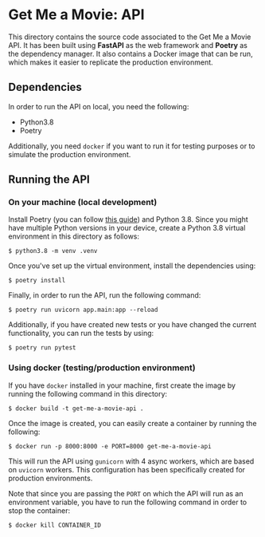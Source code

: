 # Get Me a Movie: API

This directory contains the source code associated to the Get Me a Movie API.
It has been built using **FastAPI** as the web framework and **Poetry** as the
dependency manager. It also contains a Docker image that can be run, which
makes it easier to replicate the production environment.

## Dependencies

In order to run the API on local, you need the following:

- Python3.8
- Poetry

Additionally, you need `docker` if you want to run it for testing purposes or to
simulate the production environment.

## Running the API

### On your machine (local development)

Install Poetry (you can follow [this guide](https://python-poetry.org/docs/#installation))
and Python 3.8. Since you might have multiple Python versions in your device,
create a Python 3.8 virtual environment in this directory as follows:

```
$ python3.8 -m venv .venv
```

Once you've set up the virtual environment, install the dependencies using:

```
$ poetry install
```

Finally, in order to run the API, run the following command:

```
$ poetry run uvicorn app.main:app --reload
```

Additionally, if you have created new tests or you have changed the current
functionality, you can run the tests by using:

```
$ poetry run pytest
```

### Using docker (testing/production environment)

If you have `docker` installed in your machine, first create the image by running
the following command in this directory:

```
$ docker build -t get-me-a-movie-api .
```

Once the image is created, you can easily create a container by running the
following:

```
$ docker run -p 8000:8000 -e PORT=8000 get-me-a-movie-api
```

This will run the API using `gunicorn` with 4 async workers, which are based
on `uvicorn` workers. This configuration has been specifically created for
production environments.

Note that since you are passing the `PORT` on which the API will run as an
environment variable, you have to run the following command in order to stop
the container:

```
$ docker kill CONTAINER_ID
```

